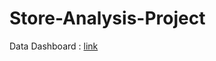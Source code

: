 # Store-Analysis-Project

Data Dashboard : [link](https://public.tableau.com/views/KalbeDashboard/Dashboard2?:language=en-US&publish=yes&:display_count=n&:origin=viz_share_link)
